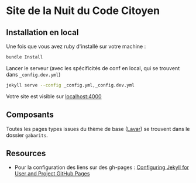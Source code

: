 # Site de la Nuit du Code Citoyen

## Installation en local

Une fois que vous avez ruby d'installé sur votre machine :

```bash
bundle Install
```

Lancer le serveur (avec les spécificités de conf en local, qui se trouvent dans `_config.dev.yml`)
```bash
jekyll serve --config _config.yml,_config.dev.yml
```

Votre site est visible sur [localhost:4000](localhost:4000)


## Composants

Toutes les pages types issues du thème de base ([Lavar](http://preview.themeforest.net/item/lavar-portfolio-agency-jekyll-theme/full_screen_preview/15679321?ref=gundoel007)) se trouvent dans le dossier `gabarits`.


## Resources

- Pour la configuration des liens sur des gh-pages : [Configuring Jekyll for User and Project GitHub Pages](http://downtothewire.io/2015/08/15/configuring-jekyll-for-user-and-project-github-pages/)
